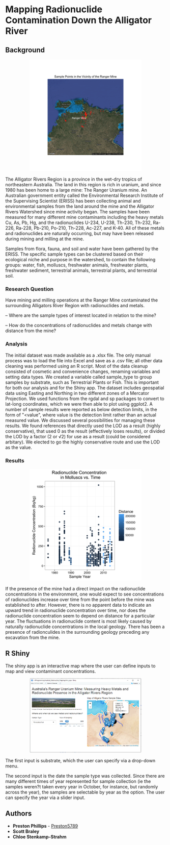 # Mapping Radionuclide Contamination Down the Alligator River

## Background

<p align="center">
  <img src="https://github.com/Preston5789/Austraila_Radionuclide_Mapping/blob/master/Austrialia_Pics/MapofRangerMine.png" width="350" title="hover text">
</p>
The Alligator Rivers Region is a province in the wet-dry tropics of northeastern Australia. The land in this region is rich in uranium, and since 1980 has been home to a large mine: The Ranger Uranium mine. An Australian government entity called the Environmental Research Institute of the Supervising Scientist (ERISS) has been collecting animal and environmental samples from the land around the mine and the Alligator Rivers Watershed since mine activity began. The samples have been measured for many different mine contaminants including the heavy metals Cu, As, Pb, Hg, and the radionuclides U-234, U-238, Th-230, Th-232, Ra-226, Ra-228, Pb-210, Po-210, Th-228, Ac-227, and K-40. All of these metals and radionuclides are naturally occurring, but may have been released during mining and milling at the mine.

Samples from flora, fauna, and soil and water have been gathered by the ERISS. The specific sample types can be clustered based on their ecological niche and purpose in the watershed, to contain the following groups: water, fish, molluscs, freshwater animals, freshwater plants, freshwater sediment, terrestrial animals, terrestrial plants, and terrestrial soil.


### Research Question
Have mining and milling operations at the Ranger Mine contaminated the surrounding Alligators River Region with radionuclides and metals.

–	Where are the sample types of interest located in relation to the mine?

–	How do the concentrations of radionuclides and metals change with distance from the mine?

### Analysis
The initial dataset was made available as a .xlsx file. The only manual process was to load the file into Excel and save as a .csv file; all other data cleaning was performed using an R script. Most of the data cleanup consisted of cosmetic and convenience changes, renaming variables and setting data types. We created a variable called sample_type to group samples by substrate, such as Terrestrial Plants or Fish. This is important for both our analysis and for the Shiny app.
The dataset includes geospatial data using Easting and Northing in two different zones of a Mercator Projection. We used functions from the rgdal and sp packages to convert to lat-long coordinates, which we were then able to plot using ggplot2.
A number of sample results were reported as below detection limits, in the form of "<value", where value is the detection limit rather than an actual measured value. We discussed several possibilities for managing these results. We found references that directly used the LOD as a result (highly conservative), that used 0 as the result (effectively loses results), or divided the LOD by a factor (2 or √2) for use as a result (could be considered arbitary). We elected to go the highly conservative route and use the LOD as the value.

### Results
<p align="center">
  <img src="https://github.com/Preston5789/Austraila_Radionuclide_Mapping/blob/master/Austrialia_Pics/Graph1.PNG" width="350" title="hover text">
</p>
If the presence of the mine had a direct impact on the radionuclide concentrations in the environment, one would expect to see concentrations of radionuclides increase over time from the point before the mine was established to after. However, there is no apparent data to indicate an upward trend in radionuclide concentration over time, nor does the radionuclide concentration seem to depend on distance for a particular year.
The fluctuations in radionuclide content is most likely caused by naturally radionuclide concentrations in the local geology. There has been a presence of radionculides in the surrounding geology preceding any excavation from the mine.

## R Shiny
The shiny app is an interactive map where the user can define inputs to map and view contaminant concentrations. 

<p align="center">
  <img src="https://github.com/Preston5789/Austraila_Radionuclide_Mapping/blob/master/Austrialia_Pics/Shiny_App.PNG" width="350" title="hover text">
</p>

The first input is substrate, which the user can specify via a drop-down menu. 

The second input is the date the sample type was collected. Since there are many different times of year represented for sample collection (ie the samples weren?t taken every year in October, for instance, but randomly across the year), the samples are selectable by year as the option. The user can specify the year via a slider input. 
	


## Authors

* **Preston Phillips** - [Preston5789](https://github.com/Preston5789)
* **Scott Braley** 
* **Chloe Stenkamp-Strahm** 
